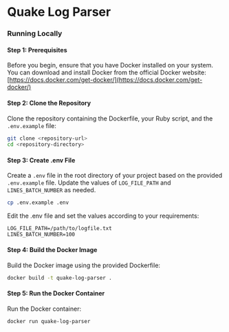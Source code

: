 # Quake Log Parser

### Running Locally

#### Step 1: Prerequisites

Before you begin, ensure that you have Docker installed on your system. You can download and install Docker from the official Docker website: [https://docs.docker.com/get-docker/](https://docs.docker.com/get-docker/)

#### Step 2: Clone the Repository

Clone the repository containing the Dockerfile, your Ruby script, and the `.env.example` file:

```bash
git clone <repository-url>
cd <repository-directory>
```

#### Step 3: Create .env File

Create a `.env` file in the root directory of your project based on the provided `.env.example` file. Update the values of `LOG_FILE_PATH` and `LINES_BATCH_NUMBER` as needed.

```bash
cp .env.example .env
```

Edit the .env file and set the values according to your requirements:

```env
LOG_FILE_PATH=/path/to/logfile.txt
LINES_BATCH_NUMBER=100
```

#### Step 4: Build the Docker Image

Build the Docker image using the provided Dockerfile:

```bash
docker build -t quake-log-parser .
```

#### Step 5: Run the Docker Container

Run the Docker container:

```bash
docker run quake-log-parser
```

